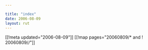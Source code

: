 ```yaml
---

title: "index"
date: 2006-08-09
layout: rut
---
```


[[!meta updated="2006-08-09"]]
[[!map pages="20060809/* and ! 20060809/*/*"]]
